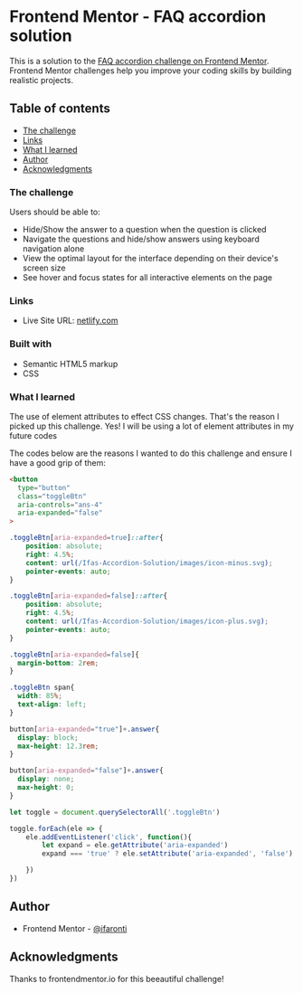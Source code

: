 # Frontend Mentor - FAQ accordion solution

This is a solution to the [FAQ accordion challenge on Frontend Mentor](https://www.frontendmentor.io/challenges/faq-accordion-wyfFdeBwBz). Frontend Mentor challenges help you improve your coding skills by building realistic projects. 

## Table of contents

  - [The challenge](#the-challenge)
  - [Links](#link-to-solution)
  - [What I learned](#what-i-learned)
- [Author](#author)
- [Acknowledgments](#acknowledgments)


### The challenge

Users should be able to:

- Hide/Show the answer to a question when the question is clicked
- Navigate the questions and hide/show answers using keyboard navigation alone
- View the optimal layout for the interface depending on their device's screen size
- See hover and focus states for all interactive elements on the page


### Links
- Live Site URL: [netlify.com](https://ifas-faq-accordion-challenge-solution.netlify.app/)

### Built with

- Semantic HTML5 markup
- CSS

### What I learned

The use of element attributes to effect CSS changes. That's the reason I picked up this challenge. Yes! I will be using a lot of element attributes in my future codes

The codes below are the reasons I wanted to do this challenge and ensure I have a good grip of them:

```html
<button 
  type="button" 
  class="toggleBtn" 
  aria-controls="ans-4" 
  aria-expanded="false"
>
```
```css
.toggleBtn[aria-expanded=true]::after{
    position: absolute;
    right: 4.5%;
    content: url(/Ifas-Accordion-Solution/images/icon-minus.svg);
    pointer-events: auto;
}

.toggleBtn[aria-expanded=false]::after{
    position: absolute;
    right: 4.5%;
    content: url(/Ifas-Accordion-Solution/images/icon-plus.svg);
    pointer-events: auto;
}

.toggleBtn[aria-expanded=false]{
  margin-bottom: 2rem;
}

.toggleBtn span{
  width: 85%;
  text-align: left;
}

button[aria-expanded="true"]+.answer{
  display: block;
  max-height: 12.3rem;
}

button[aria-expanded="false"]+.answer{
  display: none;
  max-height: 0;
}
```
```js
let toggle = document.querySelectorAll('.toggleBtn')

toggle.forEach(ele => {
    ele.addEventListener('click', function(){
        let expand = ele.getAttribute('aria-expanded')
        expand === 'true' ? ele.setAttribute('aria-expanded', 'false') : ele.setAttribute('aria-expanded', 'true')

    })
})

```

## Author
- Frontend Mentor - [@ifaronti](https://www.frontendmentor.io/profile/ifaronti)

## Acknowledgments

Thanks to frontendmentor.io for this beeautiful challenge!
